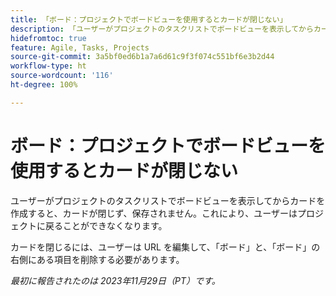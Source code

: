 ```yaml
---
title: 「ボード：プロジェクトでボードビューを使用するとカードが閉じない」
description: 「ユーザーがプロジェクトのタスクリストでボードビューを表示してからカードを作成すると、カードが閉じず、保存されません。これにより、ユーザーはプロジェクトに戻ることができなくなります。」
hidefromtoc: true
feature: Agile, Tasks, Projects
source-git-commit: 3a5bf0ed6b1a7a6d61c9f3f074c551bf6e3b2d44
workflow-type: ht
source-wordcount: '116'
ht-degree: 100%

---
```



# ボード：プロジェクトでボードビューを使用するとカードが閉じない

<!--
>[!NOTE]
>
>This issue was fixed on January 12, 2024.-->

ユーザーがプロジェクトのタスクリストでボードビューを表示してからカードを作成すると、カードが閉じず、保存されません。これにより、ユーザーはプロジェクトに戻ることができなくなります。

カードを閉じるには、ユーザーは URL を編集して、「ボード」と、「ボード」の右側にある項目を削除する必要があります。

_最初に報告されたのは 2023年11月29日（PT）です。_
